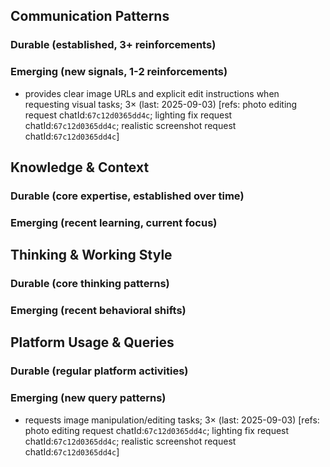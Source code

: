 ## Communication Patterns
### Durable (established, 3+ reinforcements)

### Emerging (new signals, 1-2 reinforcements)
- provides clear image URLs and explicit edit instructions when requesting visual tasks; 3× (last: 2025-09-03) [refs: photo editing request chatId:`67c12d0365dd4c`; lighting fix request chatId:`67c12d0365dd4c`; realistic screenshot request chatId:`67c12d0365dd4c`]

## Knowledge & Context
### Durable (core expertise, established over time)

### Emerging (recent learning, current focus)

## Thinking & Working Style
### Durable (core thinking patterns)

### Emerging (recent behavioral shifts)

## Platform Usage & Queries
### Durable (regular platform activities)

### Emerging (new query patterns)
- requests image manipulation/editing tasks; 3× (last: 2025-09-03) [refs: photo editing request chatId:`67c12d0365dd4c`; lighting fix request chatId:`67c12d0365dd4c`; realistic screenshot request chatId:`67c12d0365dd4c`]